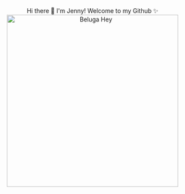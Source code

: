 <div align="center">Hi there 👋 I'm Jenny! Welcome to my Github ✨ </div> 

<div align="center">
  <img src="https://i.giphy.com/media/v1.Y2lkPTc5MGI3NjExMzRuM2F2eXV6a2pzYmFmZmtkZXc0YXdqYTV4cjJleDhhczk0dTVrOSZlcD12MV9pbnRlcm5hbF9naWZfYnlfaWQmY3Q9Zw/11Wf3llSqbkgko/giphy.gif" alt="Beluga Hey" width="400">
</div>



<!--
**jennncho/jennncho** is a ✨ _special_ ✨ repository because its `README.md` (this file) appears on your GitHub profile.

Here are some ideas to get you started:

- 🔭 I’m currently working on ...
- 🌱 I’m currently learning ...
- 👯 I’m looking to collaborate on ...
- 🤔 I’m looking for help with ...
- 💬 Ask me about ...
- 📫 How to reach me: ...
- 😄 Pronouns: ...
- ⚡ Fun fact: ...
-->
